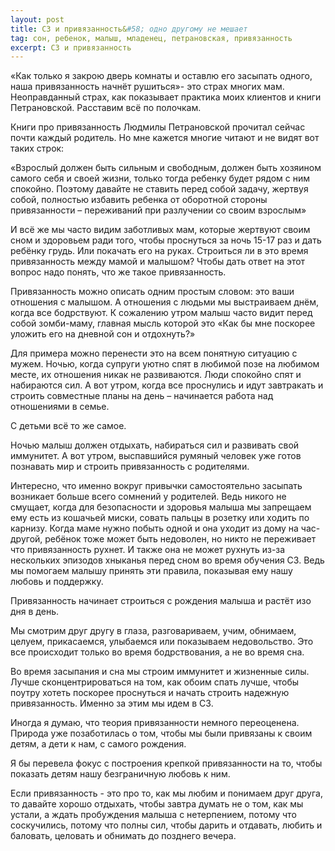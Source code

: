 ```yaml
---
layout: post
title: CЗ и привязанность&#58; одно другому не мешает
tag: сон, ребенок, малыш, младенец, петрановская, привязанность
excerpt: CЗ и привязанность
---
```


«Как только я закрою дверь комнаты и оставлю его засыпать одного, наша привязанность начнёт рушиться»- это страх многих мам. Неоправданный страх, как показывает практика моих клиентов и книги Петрановской. Расставим всё по полочкам. 

Книги про привязанность Людмилы Петрановской прочитал сейчас почти каждый родитель. Но мне кажется многие читают и не видят вот таких строк: 

«Взрослый должен быть сильным и свободным, должен быть хозяином самого себя и своей жизни, только тогда ребенку будет рядом с ним спокойно. Поэтому давайте не ставить перед собой задачу, жертвуя собой, полностью избавить ребенка от оборотной стороны привязанности – переживаний при разлучении со своим взрослым»

И всё же мы часто видим заботливых мам, которые жертвуют своим сном и здоровьем ради того, чтобы проснуться за ночь 15-17 раз и дать ребёнку грудь. Или покачать его на руках. Строиться ли в это время привязанность между мамой и малышом? Чтобы дать ответ на этот вопрос надо понять, что же такое привязанность.

Привязанность можно описать одним простым словом: это ваши отношения с малышом. А отношения с людьми мы выстраиваем днём, когда все бодрствуют. К сожалению утром малыш часто видит перед собой зомби-маму, главная мысль которой это «Как бы мне поскорее уложить его на дневной сон и отдохнуть?»  

Для примера можно перенести это на всем понятную ситуацию с мужем. Ночью, когда супруги уютно спят в любимой позе на любимом месте, их отношения никак не развиваются. Люди спокойно спят и набираются сил. А вот утром, когда все проснулись и идут завтракать и строить совместные планы на день – начинается работа над отношениями в семье.

С детьми всё то же самое.

Ночью малыш должен отдыхать, набираться сил и развивать свой иммунитет. А вот утром, выспавшийся румяный человек уже готов познавать мир и строить привязанность с родителями. 

Интересно, что именно вокруг привычки самостоятельно засыпать возникает больше всего сомнений у родителей. Ведь никого не смущает, когда для безопасности и здоровья малыша мы запрещаем ему есть из кошачьей миски, совать пальцы в розетку или ходить по карнизу. Когда маме нужно побыть одной и она уходит из дому на час-другой, ребёнок тоже может быть недоволен, но никто не переживает что привязанность рухнет. И также она не может рухнуть из-за нескольких эпизодов хныканья перед сном во время обучения СЗ. Ведь мы помогаем малышу принять эти правила, показывая ему нашу любовь и поддержку. 

Привязанность начинает строиться с рождения малыша и растёт изо дня в день. 

Мы смотрим друг другу в глаза, разговариваем, учим, обнимаем, целуем, прикасаемся, улыбаемся или показываем недовольство. Это все происходит только во время бодрствования, а не во время сна. 

Во время засыпания и сна мы строим иммунитет и жизненные силы. Лучше сконцентрироваться на том, как обоим спать лучше, чтобы поутру хотеть поскорее проснуться и начать строить надежную привязанность. Именно за этим мы идем в СЗ.

Иногда я думаю, что теория привязанности немного переоценена. Природа уже позаботилась о том, чтобы мы были привязаны к своим детям, а дети к нам, с самого рождения.

Я бы перевела фокус с построения крепкой привязанности на то, чтобы показать детям нашу безграничную любовь к ним.

Если привязанность - это про то, как мы любим и понимаем друг друга, то давайте хорошо отдыхать, чтобы завтра думать не о том, как мы устали, а ждать пробуждения малыша с нетерпением, потому что соскучились, потому что полны сил, чтобы дарить и отдавать, любить и баловать, целовать и обнимать до позднего вечера.
